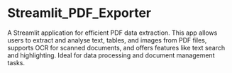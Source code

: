 # Streamlit_PDF_Exporter
A Streamlit application for efficient PDF data extraction. This app allows users to extract and analyse text, tables, and images from PDF files, supports OCR for scanned documents, and offers features like text search and highlighting. Ideal for data processing and document management tasks.
